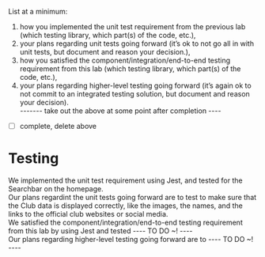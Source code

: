 List at a minimum: <br />
1) how you implemented the unit test requirement from the previous lab (which testing library, which part(s) of the code, etc.), <br />
2) your plans regarding unit tests going forward (it’s ok to not go all in with unit tests, but document and reason your decision.), <br />
3) how you satisfied the component/integration/end-to-end testing requirement from this lab (which testing library, which part(s) of the code, etc.), <br />
4) your plans regarding higher-level testing going forward (it’s again ok to not commit to an integrated testing solution, but document and reason your decision). <br />
------- take out the above at some point after completion ---- <br />
  - [ ] complete, delete above
  
# Testing 
We implemented the unit test requirement using Jest, and tested for the Searchbar on the homepage. <br />
Our plans regardint the unit tests going forward are to test to make sure that the Club data is displayed correctly, like the images, the names, and the links to the official club websites or social media. <br />
We satisfied the component/integration/end-to-end testing requirement from this lab by using Jest and tested ---- TO DO ~! ---- <br />
Our plans regarding higher-level testing going forward are to ---- TO DO ~! ---- <br />
